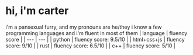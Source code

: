 # hi, i'm carter
i'm a pansexual furry, and my pronouns are he/they
i know a few programming languages and i'm fluent in most of them
| language | fluency score |
| --- | --- |
| python | fluency score: 9.5/10 |
| html+css+js | fluency score: 9/10 |
| rust | fluency score: 6.5/10 |
| c++ | fluency score: 5/10 |
